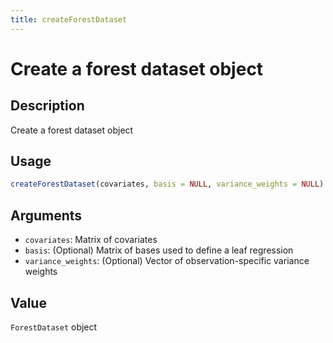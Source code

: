 ```yaml
---
title: createForestDataset
---
```


# Create a forest dataset object

## Description

Create a forest dataset object

## Usage

```r
createForestDataset(covariates, basis = NULL, variance_weights = NULL)
```

## Arguments

* `covariates`: Matrix of covariates
* `basis`: (Optional) Matrix of bases used to define a leaf regression
* `variance_weights`: (Optional) Vector of observation-specific variance weights

## Value

`ForestDataset` object

